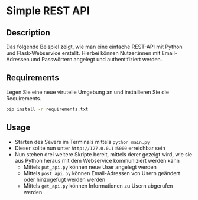 # Simple REST API

## Description

Das folgende Beispiel zeigt, wie man eine einfache REST-API mit Python und Flask-Webservice erstellt. Hierbei können Nutzer:innen mit Email-Adressen und Passwörtern angelegt und authentifiziert werden.

## Requirements

Legen Sie eine neue virutelle Umgebung an und installieren Sie die Requirements.

```bash
pip install -r requirements.txt
```

## Usage

- Starten des Severs im Terminals mittels `python main.py`
- Dieser sollte nun unter `http://127.0.0.1:5000` erreichbar sein
- Nun stehen drei weitere Skripte bereit, mittels derer gezeigt wird, wie sie aus Python heraus mit dem Webservice kommuniziert werden kann 
  - Mittels `put_api.py` können neue User angelegt werden
  - Mittels `post_api.py` können Email-Adressen von Usern geändert oder hinzugefügt werden werden
  - Mittels `get_api.py` können Informationen zu Usern abgerufen werden
